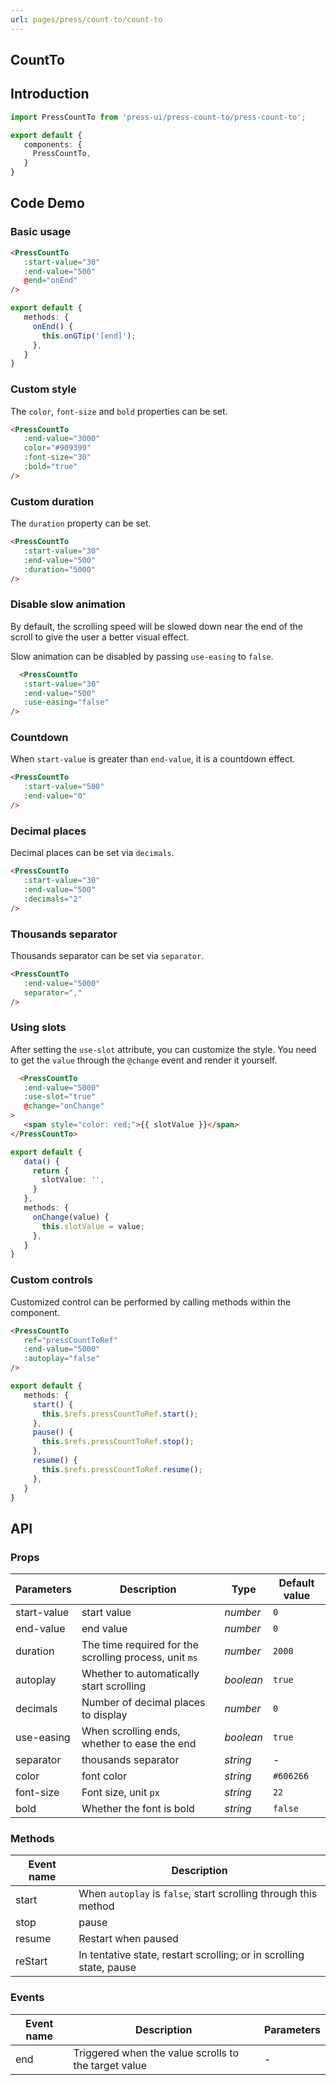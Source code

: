 ```yaml
---
url: pages/press/count-to/count-to
---
```


## CountTo 


## Introduction

```ts
import PressCountTo from 'press-ui/press-count-to/press-count-to';

export default {
   components: {
     PressCountTo,
   }
}
```

## Code Demo

### Basic usage

```html
<PressCountTo
   :start-value="30"
   :end-value="500"
   @end="onEnd"
/>
```

```ts
export default {
   methods: {
     onEnd() {
       this.onGTip('[end]');
     },
   }
}
```

### Custom style

The `color`, `font-size` and `bold` properties can be set.

```html
<PressCountTo
   :end-value="3000"
   color="#909399"
   :font-size="30"
   :bold="true"
/>
```

### Custom duration

The `duration` property can be set.

```html
<PressCountTo
   :start-value="30"
   :end-value="500"
   :duration="5000"
/>
```

### Disable slow animation

By default, the scrolling speed will be slowed down near the end of the scroll to give the user a better visual effect.

Slow animation can be disabled by passing `use-easing` to `false`.


```html
  <PressCountTo
   :start-value="30"
   :end-value="500"
   :use-easing="false"
/>
```

### Countdown

When `start-value` is greater than `end-value`, it is a countdown effect.

```html
<PressCountTo
   :start-value="500"
   :end-value="0"
/>
```

### Decimal places

Decimal places can be set via `decimals`.

```html
<PressCountTo
   :start-value="30"
   :end-value="500"
   :decimals="2"
/>
```

### Thousands separator

Thousands separator can be set via `separator`.

```html
<PressCountTo
   :end-value="5000"
   separator=","
/>
```

### Using slots

After setting the `use-slot` attribute, you can customize the style. You need to get the `value` through the `@change` event and render it yourself.

```html
  <PressCountTo
   :end-value="5000"
   :use-slot="true"
   @change="onChange"
>
   <span style="color: red;">{{ slotValue }}</span>
</PressCountTo>
```

```ts
export default {
   data() {
     return {
       slotValue: '',
     }
   },
   methods: {
     onChange(value) {
       this.slotValue = value;
     },
   }
}
```

### Custom controls

Customized control can be performed by calling methods within the component.

```html
<PressCountTo
   ref="pressCountToRef"
   :end-value="5000"
   :autoplay="false"
/>
```

```ts
export default {
   methods: {
     start() {
       this.$refs.pressCountToRef.start();
     },
     pause() {
       this.$refs.pressCountToRef.stop();
     },
     resume() {
       this.$refs.pressCountToRef.resume();
     },
   }
}
```


## API

### Props

| Parameters  | Description                                            | Type      | Default value |
| ----------- | ------------------------------------------------------ | --------- | ------------- |
| start-value | start value                                            | _number_  | `0`           |
| end-value   | end value                                              | _number_  | `0`           |
| duration    | The time required for the scrolling process, unit `ms` | _number_  | `2000`        |
| autoplay    | Whether to automatically start scrolling               | _boolean_ | `true`        |
| decimals    | Number of decimal places to display                    | _number_  | `0`           |
| use-easing  | When scrolling ends, whether to ease the end           | _boolean_ | `true`        |
| separator   | thousands separator                                    | _string_  | -             |
| color       | font color                                             | _string_  | `#606266`     |
| font-size   | Font size, unit `px`                                   | _string_  | `22`          |
| bold        | Whether the font is bold                               | _string_  | `false`       |


### Methods

| Event name | Description                                                         |
| ---------- | ------------------------------------------------------------------- |
| start      | When `autoplay` is `false`, start scrolling through this method     |
| stop       | pause                                                               |
| resume     | Restart when paused                                                 |
| reStart    | In tentative state, restart scrolling; or in scrolling state, pause |



### Events

| Event name | Description                                          | Parameters |
| ---------- | ---------------------------------------------------- | ---------- |
| end        | Triggered when the value scrolls to the target value | -          |
